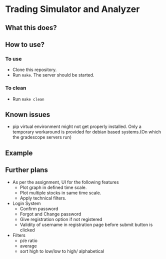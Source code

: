 # Trading Simulator and Analyzer

## What this does?

## How to use?
### To use
* Clone this repository.
* Run `make`. The server should be started.

### To clean
* Run `make clean`

## Known issues
* pip virtual environment might not get properly installed. 
    Only a temporary workaround is provided for debian based systems.(On which the gradescope servers run)

## Example


## Further plans
* As per the assignment, UI for the following features
    * Plot graph in defined time scale.
    * Plot multiple stocks in same time scale.
    * Apply technical filters.
* Login System
    * Confirm password
    * Forgot and Change password 
    * Give registration option if not registered
    * Validity of username in registration page before submit button is clicked
* Filters
    * p/e ratio
    * average
    * sort high to low/low to high/ alphabetical   
